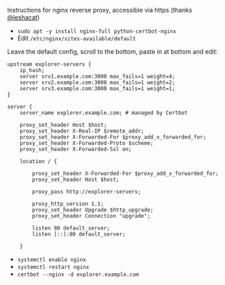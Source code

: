 Instructions for nginx reverse proxy, accessible via https (thanks [@leshacat](https://github.com/leshacat))

* `sudo apt -y install nginx-full python-certbot-nginx`
* Edit `/etc/nginx/sites-available/default`

Leave the default config, scroll to the bottom, paste in at bottom and edit:
```
upstream explorer-servers {
	ip_hash;
	server srv1.example.com:3000 max_fails=1 weight=4;	
	server srv2.example.com:3000 max_fails=1 weight=2;
	server srv3.example.com:3000 max_fails=1 weight=1;		
}

server {
	server_name explorer.example.com; # managed by Certbot
	
	proxy_set_header Host $host;
	proxy_set_header X-Real-IP $remote_addr;
	proxy_set_header X-Forwarded-For $proxy_add_x_forwarded_for;
	proxy_set_header X-Forwarded-Proto $scheme;
	proxy_set_header X-Forwarded-Ssl on;

	location / {

		proxy_set_header X-Forwarded-For $proxy_add_x_forwarded_for;
		proxy_set_header Host $host;

		proxy_pass http://explorer-servers;

		proxy_http_version 1.1;
		proxy_set_header Upgrade $http_upgrade;
		proxy_set_header Connection "upgrade";

		listen 80 default_server;
		listen [::]:80 default_server;

	}
```

* `systemctl enable nginx`
*  `systemctl restart nginx`
* `certbot --nginx -d explorer.example.com`
